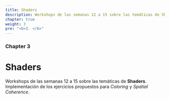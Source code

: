 ```yaml
---
title: Shaders
description: Workshops de las semanas 12 a 15 sobre las temáticas de Shaders. Implementación de los ejercicios propuestos para Coloring, Image Processing y Spatial Coherence.
chapter: true
weight: 3
pre: "<b>3. </b>"
---
```



### Chapter 3

# Shaders

Workshops de las semanas 12 a 15 sobre las temáticas de **Shaders**. Implementación de los ejercicios propuestos para _Coloring_ y _Spatial Coherence_.

<!-- ## Secciones

{{<children style="h2" description="true">}} -->